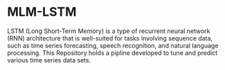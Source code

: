 # MLM-LSTM
LSTM (Long Short-Term Memory) is a type of recurrent neural network (RNN) architecture that is well-suited for tasks involving sequence data, such as time series forecasting, speech recognition, and natural language processing. This Repository holds a pipline developed to tune and predict various time series data sets.
